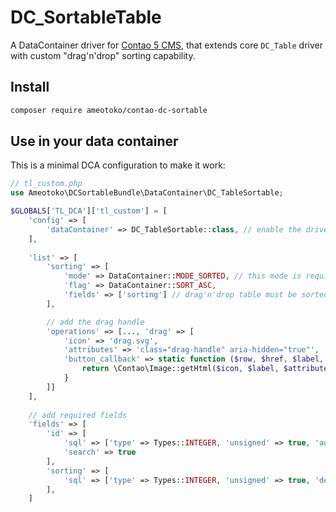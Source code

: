 # DC_SortableTable

A DataContainer driver for [Contao 5 CMS][1], that extends core `DC_Table` driver
with custom "drag'n'drop" sorting capability.

## Install

```bash
composer require ameotoko/contao-dc-sortable
```

## Use in your data container

This is a minimal DCA configuration to make it work:

```php
// tl_custom.php
use Ameotoko\DCSortableBundle\DataContainer\DC_TableSortable;

$GLOBALS['TL_DCA']['tl_custom'] = [
    'config' => [
        'dataContainer' => DC_TableSortable::class, // enable the driver
    ],
    
    'list' => [
        'sorting' => [
            'mode' => DataContainer::MODE_SORTED, // this mode is required
            'flag' => DataContainer::SORT_ASC,
            'fields' => ['sorting'] // drag'n'drop table must be sorted by a sorting field
        ],

        // add the drag handle
        'operations' => [..., 'drag' => [
            'icon' => 'drag.svg',
            'attributes' => 'class="drag-handle" aria-hidden="true"',
            'button_callback' => static function ($row, $href, $label, $title, $icon, $attributes) {
                return \Contao\Image::getHtml($icon, $label, $attributes);
            }
        ]]
    ],
    
    // add required fields
    'fields' => [
        'id' => [
            'sql' => ['type' => Types::INTEGER, 'unsigned' => true, 'autoincrement' => true],
            'search' => true
        ],
        'sorting' => [
            'sql' => ['type' => Types::INTEGER, 'unsigned' => true, 'default' => 0]
        ],
    ]
```

[1]: https://contao.org
